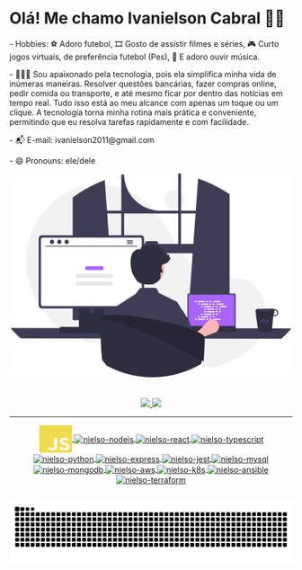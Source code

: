 # Olá! Me chamo Ivanielson Cabral 👋🏽

<div>
  <div align="left">
    <p>
      - Hobbies: ⚽ Adoro futebol, 🎞️ Gosto de assistir filmes e séries, 🎮 Curto jogos virtuais, de preferência futebol (Pes), 🎵 E adoro ouvir música.
    </p>
    <p>
      - 🧑🏽‍💻 Sou apaixonado pela tecnologia, pois ela simplifica minha vida de inúmeras maneiras. Resolver questões bancárias, fazer compras online, pedir comida ou transporte, e até mesmo ficar por dentro das notícias em tempo real. Tudo isso está ao meu alcance com apenas um toque ou um clique. A tecnologia torna minha rotina mais prática e conveniente, permitindo que eu resolva tarefas rapidamente e com facilidade.
    </p>
    <p>
      - 📬 E-mail: ivanielson2011@gmail.com
    </p>
    <p>
      - 😄 Pronouns: ele/dele
    </p>
  </div>
  <div align="center">
    <img alt="Illustration of programmer coding" src="https://github.com/Ivanielson/ivanielson/blob/main/Programming.svg" width="500" />
 </div>
</div>

<br />
<br />

<div align="center">
  <a href="https://github.com/ivanielson">
  <img height="165em" src="https://github-readme-stats.vercel.app/api?username=ivanielson&show_icons=true&theme=midnight-purple&include_all_commits=true&count_private=true"/>
  <img height="165em" src="https://github-readme-stats.vercel.app/api/top-langs/?username=ivanielson&layout=compact&langs_count=7&theme=midnight-purple"/>
</div>
  
<div align="center" style="display: inline_block"><hr />
  <img align="center" alt="nielso-Js" height="50" width="60" src="https://raw.githubusercontent.com/devicons/devicon/master/icons/javascript/javascript-plain.svg">
  <img align="center" alt="nielso-nodejs" height="70" width="70" src="https://cdn.jsdelivr.net/gh/devicons/devicon@latest/icons/nodejs/nodejs-original-wordmark.svg" />
  <img align="center" alt="nielso-react" height="60" width="60" src="https://cdn.jsdelivr.net/gh/devicons/devicon@latest/icons/react/react-original.svg" />
  <img align="center" alt="nielso-typescript" height="60" width="60" src="https://cdn.jsdelivr.net/gh/devicons/devicon/icons/typescript/typescript-original.svg" />
  <img align="center" alt="nielso-python" height="60" width="60" src="https://cdn.jsdelivr.net/gh/devicons/devicon/icons/python/python-original.svg" />
  <img align="center" alt="nielso-express" height="60" width="50" src="https://cdn.jsdelivr.net/gh/devicons/devicon/icons/express/express-original.svg" />
  <img align="center" alt="nielso-jest" height="60" width="50" src="https://cdn.jsdelivr.net/gh/devicons/devicon/icons/jest/jest-plain.svg" />
  <img align="center" alt="nielso-mysql" height="80" width="70" src="https://cdn.jsdelivr.net/gh/devicons/devicon@latest/icons/mysql/mysql-original-wordmark.svg" />
  <img align="center" alt="nielso-mongodb" height="50" width="40" src="https://cdn.jsdelivr.net/gh/devicons/devicon/icons/mongodb/mongodb-original.svg" />
  <img align="center" alt="nielso-aws" height="60" width="60" src="https://cdn.jsdelivr.net/gh/devicons/devicon@latest/icons/amazonwebservices/amazonwebservices-plain-wordmark.svg" />
  <img align="center" alt="nielso-k8s" height="60" width="60" src="https://cdn.jsdelivr.net/gh/devicons/devicon@latest/icons/kubernetes/kubernetes-original.svg" />
  <img align="center" alt="nielso-ansible" height="60" width="60" src="https://cdn.jsdelivr.net/gh/devicons/devicon@latest/icons/ansible/ansible-original.svg" />
  <img align="center" alt="nielso-terraform" height="60" width="60" src="https://cdn.jsdelivr.net/gh/devicons/devicon@latest/icons/terraform/terraform-original.svg" />
</div>
  
  ##
  
<div align="center" > 
  
  
  ![Snake animation](https://github.com/ivanielson/ivanielson/blob/output/github-contribution-grid-snake.svg)
 
</div>
  
<!--
**Ivanielson/ivanielson** is a ✨ _special_ ✨ repository because its `README.md` (this file) appears on your GitHub profile.

Here are some ideas to get you started:

- 🔭 I’m currently working on ...
- 🌱 I’m currently learning ...
- 👯 I’m looking to collaborate on ...
- 🤔 I’m looking for help with ...
- 💬 Ask me about ...
- 📫 How to reach me: ...
- 😄 Pronouns: ...
- ⚡ Fun fact: ...
-->
